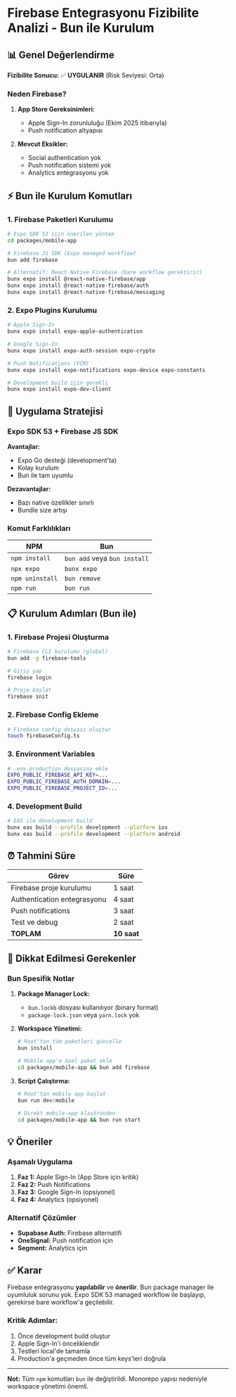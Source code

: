 # Firebase Entegrasyonu Fizibilite Analizi - Bun ile Kurulum

## 📊 Genel Değerlendirme

**Fizibilite Sonucu:** ✅ **UYGULANIR** (Risk Seviyesi: Orta)

### Neden Firebase?
1. **App Store Gereksinimleri:**
   - Apple Sign-In zorunluluğu (Ekim 2025 itibarıyla)
   - Push notification altyapısı

2. **Mevcut Eksikler:**
   - Social authentication yok
   - Push notification sistemi yok
   - Analytics entegrasyonu yok

## ⚡ Bun ile Kurulum Komutları

### 1. Firebase Paketleri Kurulumu

```bash
# Expo SDK 53 için önerilen yöntem
cd packages/mobile-app

# Firebase JS SDK (Expo managed workflow)
bun add firebase

# Alternatif: React Native Firebase (bare workflow gerektirir)
bunx expo install @react-native-firebase/app
bunx expo install @react-native-firebase/auth
bunx expo install @react-native-firebase/messaging
```

### 2. Expo Plugins Kurulumu

```bash
# Apple Sign-In
bunx expo install expo-apple-authentication

# Google Sign-In
bunx expo install expo-auth-session expo-crypto

# Push Notifications (FCM)
bunx expo install expo-notifications expo-device expo-constants

# Development build için gerekli
bunx expo install expo-dev-client
```

## 🎯 Uygulama Stratejisi

### Expo SDK 53 + Firebase JS SDK

**Avantajlar:**
- Expo Go desteği (development'ta)
- Kolay kurulum
- Bun ile tam uyumlu

**Dezavantajlar:**
- Bazı native özellikler sınırlı
- Bundle size artışı

### Komut Farklılıkları

| NPM | Bun |
|-----|-----|
| `npm install` | `bun add` veya `bun install` |
| `npx expo` | `bunx expo` |
| `npm uninstall` | `bun remove` |
| `npm run` | `bun run` |

## 📋 Kurulum Adımları (Bun ile)

### 1. Firebase Projesi Oluşturma
```bash
# Firebase CLI kurulumu (global)
bun add -g firebase-tools

# Giriş yap
firebase login

# Proje başlat
firebase init
```

### 2. Firebase Config Ekleme
```bash
# Firebase config dosyası oluştur
touch firebaseConfig.ts
```

### 3. Environment Variables
```bash
# .env.production dosyasına ekle
EXPO_PUBLIC_FIREBASE_API_KEY=...
EXPO_PUBLIC_FIREBASE_AUTH_DOMAIN=...
EXPO_PUBLIC_FIREBASE_PROJECT_ID=...
```

### 4. Development Build
```bash
# EAS ile development build
bunx eas build --profile development --platform ios
bunx eas build --profile development --platform android
```

## ⏰ Tahmini Süre

| Görev | Süre |
|-------|------|
| Firebase proje kurulumu | 1 saat |
| Authentication entegrasyonu | 4 saat |
| Push notifications | 3 saat |
| Test ve debug | 2 saat |
| **TOPLAM** | **10 saat** |

## 🚨 Dikkat Edilmesi Gerekenler

### Bun Spesifik Notlar

1. **Package Manager Lock:**
   - `bun.lockb` dosyası kullanılıyor (binary format)
   - `package-lock.json` veya `yarn.lock` yok

2. **Workspace Yönetimi:**
   ```bash
   # Root'tan tüm paketleri güncelle
   bun install

   # Mobile app'e özel paket ekle
   cd packages/mobile-app && bun add firebase
   ```

3. **Script Çalıştırma:**
   ```bash
   # Root'tan mobile app başlat
   bun run dev:mobile

   # Direkt mobile-app klasöründen
   cd packages/mobile-app && bun run start
   ```

## 💡 Öneriler

### Aşamalı Uygulama
1. **Faz 1:** Apple Sign-In (App Store için kritik)
2. **Faz 2:** Push Notifications
3. **Faz 3:** Google Sign-In (opsiyonel)
4. **Faz 4:** Analytics (opsiyonel)

### Alternatif Çözümler
- **Supabase Auth:** Firebase alternatifi
- **OneSignal:** Push notification için
- **Segment:** Analytics için

## ✅ Karar

Firebase entegrasyonu **yapılabilir** ve **önerilir**. Bun package manager ile uyumluluk sorunu yok. Expo SDK 53 managed workflow ile başlayıp, gerekirse bare workflow'a geçilebilir.

### Kritik Adımlar:
1. Önce development build oluştur
2. Apple Sign-In'i önceliklendir
3. Testleri local'de tamamla
4. Production'a geçmeden önce tüm keys'leri doğrula

---

**Not:** Tüm `npm` komutları `bun` ile değiştirildi. Monorepo yapısı nedeniyle workspace yönetimi önemli.